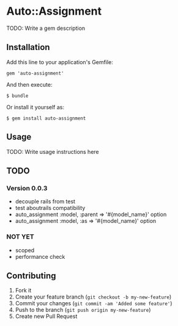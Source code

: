 # Auto::Assignment

TODO: Write a gem description

## Installation

Add this line to your application's Gemfile:

    gem 'auto-assignment'

And then execute:

    $ bundle

Or install it yourself as:

    $ gem install auto-assignment

## Usage

TODO: Write usage instructions here

## TODO
### Version 0.0.3
  * decouple rails from test
  * test aboutrails compatibility
  * auto_assignment :model, :parent => '#{model_name}' option
  * auto_assignment :model, :as => '#{model_name}' option

### NOT YET
  * scoped
  * performance check

## Contributing

1. Fork it
2. Create your feature branch (`git checkout -b my-new-feature`)
3. Commit your changes (`git commit -am 'Added some feature'`)
4. Push to the branch (`git push origin my-new-feature`)
5. Create new Pull Request
